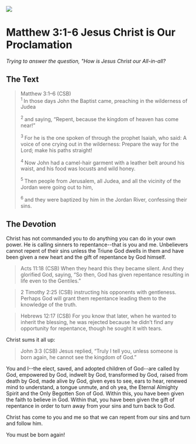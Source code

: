 <img class="intro-right" src="/images/art-matthew.jpg">

# Matthew 3:1-6 Jesus Christ is Our Proclamation

*Trying to answer the question, "How is Jesus Christ our All-in-all?*

## The Text

>Matthew 3:1–6 (CSB)  
><sup> 1 </sup> In those days John the Baptist came, preaching in the wilderness of Judea
>
><sup> 2 </sup> and saying, “Repent, because the kingdom of heaven has come near!”
>
><sup> 3 </sup> For he is the one spoken of through the prophet Isaiah, who said: A voice of one crying out in the wilderness: Prepare the way for the Lord; make his paths straight!
>
><sup> 4 </sup> Now John had a camel-hair garment with a leather belt around his waist, and his food was locusts and wild honey.
>
><sup> 5 </sup> Then people from Jerusalem, all Judea, and all the vicinity of the Jordan were going out to him,
>
><sup> 6 </sup> and they were baptized by him in the Jordan River, confessing their sins.

## The Devotion

Christ has not commanded you to do anything you can do in your own power. He is calling sinners to repentance--that is you and me. Unbelievers cannot repent of their sins unless the Triune God dwells in them and have been given a new heart and the gift of repentance by God himself.

>Acts 11:18 (CSB) When they heard this they became silent. And they glorified God, saying, “So then, God has given repentance resulting in life even to the Gentiles.”

>2 Timothy 2:25 (CSB) instructing his opponents with gentleness. Perhaps God will grant them repentance leading them to the knowledge of the truth.

>Hebrews 12:17 (CSB) For you know that later, when he wanted to inherit the blessing, he was rejected because he didn’t find any opportunity for repentance, though he sought it with tears.

Christ sums it all up:

>John 3:3 (CSB) Jesus replied, “Truly I tell you, unless someone is born again, he cannot see the kingdom of God.”

You and I--the elect, saved, and adopted children of God--are called by God, empowered by God, indwelt by God, transformed by God, raised from death by God, made alive by God, given eyes to see, ears to hear, renewed mind to understand, a tongue unmute, and oh yea, the Eternal Almighty Spirit and the Only Begotten Son of God. Within this, you have been given the faith to believe in God. Within that, you have been given the gift of repentance in order to turn away from your sins and turn back to God.

Christ has come to you and me so that we can repent from our sins and turn and follow him.

You must be born again!
